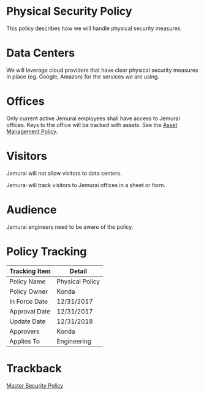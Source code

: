 # Physical Security Policy
This policy describes how we will handle physical security measures.

# Data Centers
We will leverage cloud providers that have clear physical security measures in place (eg. Google, Amazon) for the services we are using.

# Offices
Only current active Jemurai employees shall have access to Jemurai offices.  Keys to the office will be tracked with assets.  See the [Asset Management Policy](./Asset_Management_Policy.md).

# Visitors
Jemurai will not allow visitors to data centers.

Jemurai will track visitors to Jemurai offices in a sheet or form.

# Audience

Jemurai engineers need to be aware of the policy.

# Policy Tracking

| Tracking Item   | Detail |
|-----------------|--------|
| Policy Name     | Physical Policy |
| Policy Owner    | Konda |
| In Force Date   | 12/31/2017 |
| Approval Date   | 12/31/2017 |
| Update Date     | 12/31/2018 |
| Approvers       | Konda |
| Applies To      | Engineering |

# Trackback
[Master Security Policy](../Master_Security_Policy.md)